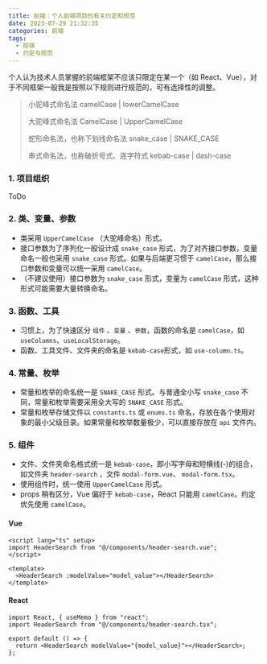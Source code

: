 ```yaml
---
title: 前端：个人前端项目的有关约定和规范
date: 2023-07-29 21:32:35
categories: 前端
tags:
  - 前端
  - 约定与规范
---
```


个人认为技术人员掌握的前端框架不应该只限定在某一个（如 React、Vue），对于不同框架一般我是按照以下规则进行规范的，可有选择性的调整。

> 小驼峰式命名法 camelCase | lowerCamelCase
>
> 大驼峰式命名法 CamelCase | UpperCamelCase
>
> 蛇形命名法，也称下划线命名法 snake_case | SNAKE_CASE
>
> 串式命名法，也称破折号式、连字符式 kebab-case | dash-case

### 1. 项目组织

ToDo

### 2. 类、变量、参数

- 类采用 `UpperCamelCase` （大驼峰命名）形式。
- 接口参数为了序列化一般设计成 `snake_case` 形式，为了对齐接口参数，变量命名一般也采用 `snake_case` 形式。如果与后端更习惯于 `camelCase`，那么接口参数和变量可以统一采用 `camelCase`。
- （不建议使用）接口参数为 `snake_case` 形式，变量为 `camelCase` 形式，这种形式可能需要大量转换命名。

### 3. 函数、工具

- 习惯上，为了快速区分 `组件` 、`变量` 、`参数`，函数的命名是 `camelCase`，如 `useColumns`、`useLocalStorage`。
- 函数、工具文件、文件夹的命名是 `kebab-case`形式，如 `use-column.ts`。

### 4. 常量、枚举

- 常量和枚举的命名统一是 `SNAKE_CASE` 形式。与普通全小写 `snake_case` 不同，常量和枚举需要采用全大写的 `SNAKE_CASE` 形式。
- 常量和枚举存储文件以 `constants.ts` 或 `enums.ts` 命名，存放在各个使用对象的最小父级目录。如果常量和枚举数量极少，可以直接存放在 `api` 文件内。

### 5. 组件

- 文件、文件夹命名格式统一是 `kebab-case`，即小写字母和短横线(-)的组合，如文件夹 `header-search` ，文件 `modal-form.vue`、 `modal-form.tsx`。
- 使用组件时，统一使用 `UpperCamelCase` 形式。
- props 稍有区分，Vue 偏好于 `kebab-case`，React 只能用 `camelCase`。约定优先使用 `camelCase`。

#### Vue

```vue
<script lang="ts" setup>
import HeaderSearch from "@/components/header-search.vue";
</script>

<template>
  <HeaderSearch :modelValue="model_value"></HeaderSearch>
</template>
```

#### React

```tsx
import React, { useMemo } from "react";
import HeaderSearch from "@/components/header-search.tsx";

export default () => {
  return <HeaderSearch modelValue="{model_value}"></HeaderSearch>;
};
```
